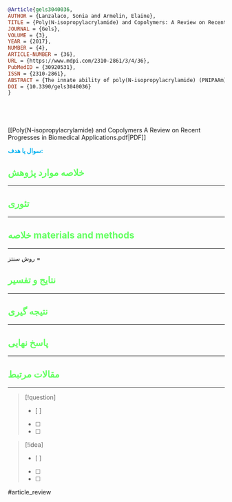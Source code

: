
```bibtex


@Article{gels3040036,
AUTHOR = {Lanzalaco, Sonia and Armelin, Elaine},
TITLE = {Poly(N-isopropylacrylamide) and Copolymers: A Review on Recent Progresses in Biomedical Applications},
JOURNAL = {Gels},
VOLUME = {3},
YEAR = {2017},
NUMBER = {4},
ARTICLE-NUMBER = {36},
URL = {https://www.mdpi.com/2310-2861/3/4/36},
PubMedID = {30920531},
ISSN = {2310-2861},
ABSTRACT = {The innate ability of poly(N-isopropylacrylamide) (PNIPAAm) thermo-responsive hydrogel to copolymerize and to graft synthetic polymers and biomolecules, in conjunction with the highly controlled methods of radical polymerization which are now available, have expedited the widespread number of papers published in the last decade—especially in the biomedical field. Therefore, PNIPAAm-based hydrogels are extensively investigated for applications on the controlled delivery of active molecules, in self-healing materials, tissue engineering, regenerative medicine, or in the smart encapsulation of cells. The most promising polymers for biodegradability enhancement of PNIPAAm hydrogels are probably poly(ethylene glycol) (PEG) and/or poly(ε-caprolactone) (PCL), whereas the biocompatibility is mostly achieved with biopolymers. Ultimately, advances in three-dimensional bioprinting technology would contribute to the design of new devices and medical tools with thermal stimuli response needs, fabricated with PNIPAAm hydrogels.},
DOI = {10.3390/gels3040036}
}






```

[[Poly(N-isopropylacrylamide) and Copolymers A Review on Recent Progresses in Biomedical Applications.pdf|PDF]]

**<span style="color:#00b0f0">سوال یا هدف:</span>**



## <span style="color:#64ff61">خلاصه موارد پژوهش</span>
---

## <span style="color:#64ff61">تئوری</span>
---



## <span style="color:#64ff61">خلاصه materials and methods</span>
---

روش سنتز = 



## <span style="color:#64ff61"> نتایج و تفسیر</span>
---



## <span style="color:#64ff61">نتیجه گیری</span>
---



## <span style="color:#64ff61">پاسخ نهایی</span>
---




## <span style="color:#64ff61">مقالات مرتبط</span>
---





> [!question] 
>- [ ] 
>- [ ]  
>- [ ] 


> [!idea] 
> - [ ] 
>- [ ] 
>- [ ] 



#article_review
